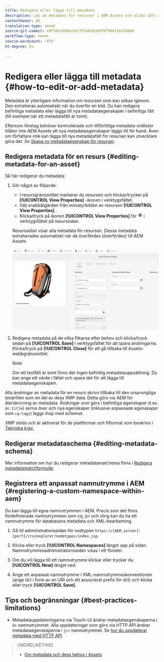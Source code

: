 ```yaml
---
title: Redigera eller lägga till metadata
description: Läs om metadata för resurser i AEM Assets och olika sätt att redigera metadata för resurser.
contentOwner: AG
translation-type: tm+mt
source-git-commit: e9f50a1ddb6a162737e6e83b976f96911b3246d6
workflow-type: tm+mt
source-wordcount: '472'
ht-degree: 8%

---
```



# Redigera eller lägga till metadata {#how-to-edit-or-add-metadata}

Metadata är ytterligare information om resursen som kan sökas igenom. Den extraheras automatiskt när du överför en bild. Du kan redigera befintliga metadata eller lägga till nya metadataegenskaper i befintliga fält (till exempel när ett metadatafält är tomt).

Eftersom företag behöver kontrollerade och tillförlitliga metadata-ordlistor tillåter inte AEM Assets att nya metadataegenskaper läggs till för hand. Även om författare inte kan lägga till nya metadatafält för resurser kan utvecklare göra det. Se [Skapa ny metadataegenskap för resurser](meta-edit.md#editing-metadata-schema).

## Redigera metadata för en resurs {#editing-metadata-for-an-asset}

Så här redigerar du metadata:

1. Gör något av följande:

   * I resursgränssnittet markerar du resursen och klickar/trycker på **[!UICONTROL View Properties]** -ikonen i verktygsfältet.
   * Välj snabbåtgärden från miniatyrbilden av resursen **[!UICONTROL View Properties]** .
   * Klicka/tryck på ikonen **[!UICONTROL View Properties]** för ![information](assets/do-not-localize/info_icon.png) i verktygsfältet på resurssidan.

   Resurssidan visar alla metadata för resursen. Dessa metadata extraherades automatiskt när de överfördes (överfördes) till AEM Assets.

   ![chlimage_1-169](assets/chlimage_1-169.png)

1. Redigera metadata på de olika flikarna efter behov och klicka/tryck sedan på **[!UICONTROL Save]** i verktygsfältet för att spara ändringarna. Klicka/tryck på **[!UICONTROL Close]** för att gå tillbaka till Assets-webbgränssnittet.

   >[!NOTE]
   >
   >Om ett textfält är tomt finns det ingen befintlig metadatauppsättning. Du kan ange ett värde i fältet och spara det för att lägga till metadataegenskapen.

Alla ändringar av metadata för en resurs skrivs tillbaka till den ursprungliga binärfilen som en del av dess XMP data. Detta görs via AEM för återskrivning av metadata. Ändringar som görs i befintliga egenskaper (t.ex. `dc:title`) skrivs över och nya egenskaper (inklusive anpassade egenskaper som `cq:tags`) läggs ihop med schemat.

XMP stöds och är aktiverat för de plattformar och filformat som beskrivs i [Tekniska krav.](/help/sites-deploying/technical-requirements.md)

## Redigerar metadataschema {#editing-metadata-schema}

Mer information om hur du redigerar metadatamatchema finns i [Redigera metadatamatchformulär](metadata-schemas.md#editing-metadata-schema-forms).

## Registrera ett anpassat namnutrymme i AEM {#registering-a-custom-namespace-within-aem}

Du kan lägga till egna namnutrymmen i AEM. Precis som det finns fördefinierade namnutrymmen som cq, jcr och sling kan du ha ett namnutrymme för databasens metadata och XML-bearbetning.

1. Gå till administrationssidan för nodtypen `https://[AEM_server]:[port]/crx/explorer/nodetypes/index.jsp`.
1. Klicka eller tryck **[!UICONTROL Namespaces]** längst upp på sidan. Namnutrymmesadministrationssidan visas i ett fönster.

1. Om du vill lägga till ett namnutrymme klickar eller trycker du **[!UICONTROL New]** längst ned.
1. Ange ett anpassat namnutrymme i XML-namnutrymmeskonventionen (ange id:t i form av en URI och ett associerat prefix för id:t) och klicka eller tryck **[!UICONTROL Save]**.

## Tips och begränsningar {#best-practices-limitations}

* Metadatauppdateringarna via Touch-UI ändrar metadataegenskaperna i `dc` namnutrymmet. Alla uppdateringar som görs via HTTP API ändrar metadataegenskaperna i `jcr` namnutrymmet. Se [hur du uppdaterar metadata med HTTP API](/help/assets/mac-api-assets.md#update-asset-metadata).

>[!MORELIKETHIS]
>
>* [Om metadata och dess behov i Assets](metadata.md)
